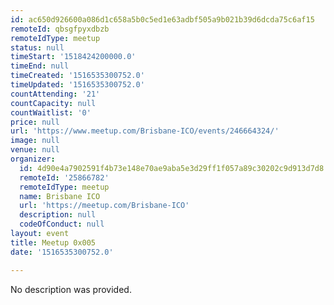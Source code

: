 ```yaml
---
id: ac650d926600a086d1c658a5b0c5ed1e63adbf505a9b021b39d6dcda75c6af15
remoteId: qbsgfpyxdbzb
remoteIdType: meetup
status: null
timeStart: '1518424200000.0'
timeEnd: null
timeCreated: '1516535300752.0'
timeUpdated: '1516535300752.0'
countAttending: '21'
countCapacity: null
countWaitlist: '0'
price: null
url: 'https://www.meetup.com/Brisbane-ICO/events/246664324/'
image: null
venue: null
organizer:
  id: 4d90e4a7902591f4b73e148e70ae9aba5e3d29ff1f057a89c30202c9d913d7d8
  remoteId: '25866782'
  remoteIdType: meetup
  name: Brisbane ICO
  url: 'https://meetup.com/Brisbane-ICO'
  description: null
  codeOfConduct: null
layout: event
title: Meetup 0x005
date: '1516535300752.0'

---
```

No description was provided.
